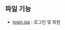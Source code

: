 ## 파일 기능
- [login.jsp](https://github.com/Jinseop95/Capstone_Design/blob/master/web/login.jsp) : 로그인 및 회원 
